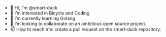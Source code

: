 - 👋 Hi, I’m @smart-duck
- 👀 I’m interested in Bicycle and Coding
- 🌱 I’m currently learning Golang
- 💞️ I’m looking to collaborate on an ambitious open source project.
- 📫 How to reach me: create a pull request on the smart-duck repository.

<!---
smart-duck/smart-duck is a ✨ special ✨ repository because its `README.md` (this file) appears on your GitHub profile.
You can click the Preview link to take a look at your changes.
--->
